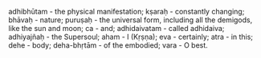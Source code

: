 adhibhūtam - the physical manifestation; kṣaraḥ - constantly changing; bhāvaḥ - nature; puruṣaḥ - the universal form, including all the demigods, like the sun and moon; ca - and; adhidaivatam - called adhidaiva; adhiyajñaḥ - the Supersoul; aham - I (Kṛṣṇa); eva - certainly; atra - in this; dehe - body; deha-bhṛtām - of the embodied; vara - O best.